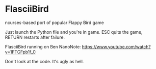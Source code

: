 FlasciiBird
===========

ncurses-based port of popular Flappy Bird game

Just launch the Python file and you're in game. ESC quits the game, RETURN restarts after failure.

FlasciiBird running on Ben NanoNote: https://www.youtube.com/watch?v=1FTGFpb1f_0

Don't look at the code. It's ugly as hell.
